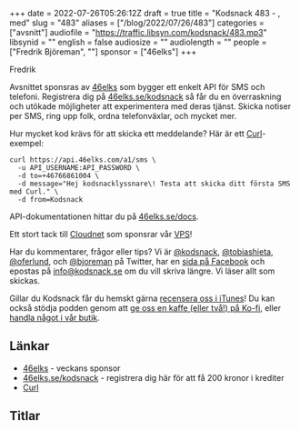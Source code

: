 +++
date = 2022-07-26T05:26:12Z
draft = true
title = "Kodsnack 483 - , med"
slug = "483"
aliases = ["/blog/2022/07/26/483"]
categories = ["avsnitt"]
audiofile = "https://traffic.libsyn.com/kodsnack/483.mp3"
libsynid = ""
english = false
audiosize = ""
audiolength = ""
people = ["Fredrik Björeman", ""]
sponsor = ["46elks"]
+++

Fredrik 

Avsnittet sponsras av [46elks](https://46elks.se/kodsnack) som bygger ett enkelt API för SMS och telefoni. Registrera dig på [46elks.se/kodsnack](https://46elks.se/kodsnack) så får du en överraskning och utökade möjligheter att experimentera med deras tjänst. Skicka notiser per SMS, ring upp folk, ordna telefonväxlar, och mycket mer.

Hur mycket kod krävs för att skicka ett meddelande? Här är ett [Curl](https://curl.se/)-exempel:

    curl https://api.46elks.com/a1/sms \
      -u API_USERNAME:API_PASSWORD \
      -d to=+46766861004 \
      -d message="Hej kodsnacklyssnare\! Testa att skicka ditt första SMS med Curl." \
      -d from=Kodsnack

API-dokumentationen hittar du på [46elks.se/docs](https://46elks.se/docs).

Ett stort tack till [Cloudnet](https://www.cloudnet.se) som sponsrar vår [VPS](https://en.wikipedia.org/wiki/Virtual_private_server)!

Har du kommentarer, frågor eller tips? Vi är [@kodsnack](https://www.twitter.com/kodsnack), [@tobiashieta](https://www.twitter.com/tobiashieta), [@oferlund](https://www.twitter.com/oferlund), och [@bjoreman](https://www.twitter.com/bjoreman) på Twitter, har en [sida på Facebook](https://www.facebook.com/kodsnack) och epostas på [info@kodsnack.se](mailto:info@kodsnack.se) om du vill skriva längre. Vi läser allt som skickas.

Gillar du Kodsnack får du hemskt gärna [recensera oss i iTunes](https://itunes.apple.com/se/podcast/kodsnack/id561631498?l=en)! Du kan också stödja podden genom att <a href="https://ko-fi.com/kodsnack" rel="payment">ge oss en kaffe (eller två!) på Ko-fi</a>, eller [handla något i vår butik](https://shop.spreadshirt.se/kodsnack/).

## Länkar ##

* [46elks](https://46elks.se/kodsnack) - veckans sponsor
* [46elks.se/kodsnack](https://46elks.se/kodsnack) - registrera dig här för att få 200 kronor i krediter
* [Curl](https://curl.se/)

## Titlar ##
